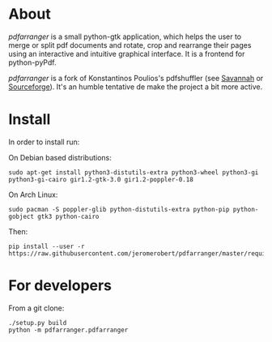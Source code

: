 # About

*pdfarranger* is a small python-gtk application, which helps the user to merge
or split pdf documents and rotate, crop and rearrange their pages using an
interactive and intuitive graphical interface. It is a frontend for
python-pyPdf.

*pdfarranger* is a fork of Konstantinos Poulios's pdfshuffler
(see [Savannah](https://savannah.nongnu.org/projects/pdfshuffler) or
[Sourceforge](http://sourceforge.net/projects/pdfshuffler)).
It's an humble tentative de make the project a bit more active.


# Install

In order to install run:

On Debian based distributions:

```
sudo apt-get install python3-distutils-extra python3-wheel python3-gi python3-gi-cairo gir1.2-gtk-3.0 gir1.2-poppler-0.18
```

On Arch Linux:

```
sudo pacman -S poppler-glib python-distutils-extra python-pip python-gobject gtk3 python-cairo
```

Then:

```
pip install --user -r https://raw.githubusercontent.com/jeromerobert/pdfarranger/master/requirements.txt
```

# For developers

From a git clone:

```
./setup.py build
python -m pdfarranger.pdfarranger
```
